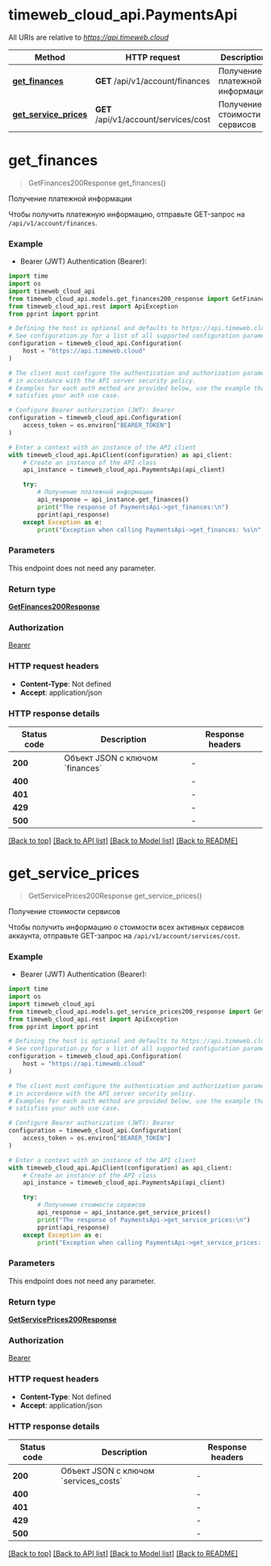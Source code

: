 # timeweb_cloud_api.PaymentsApi

All URIs are relative to *https://api.timeweb.cloud*

Method | HTTP request | Description
------------- | ------------- | -------------
[**get_finances**](PaymentsApi.md#get_finances) | **GET** /api/v1/account/finances | Получение платежной информации
[**get_service_prices**](PaymentsApi.md#get_service_prices) | **GET** /api/v1/account/services/cost | Получение стоимости сервисов


# **get_finances**
> GetFinances200Response get_finances()

Получение платежной информации

Чтобы получить платежную информацию, отправьте GET-запрос на `/api/v1/account/finances`.

### Example

* Bearer (JWT) Authentication (Bearer):
```python
import time
import os
import timeweb_cloud_api
from timeweb_cloud_api.models.get_finances200_response import GetFinances200Response
from timeweb_cloud_api.rest import ApiException
from pprint import pprint

# Defining the host is optional and defaults to https://api.timeweb.cloud
# See configuration.py for a list of all supported configuration parameters.
configuration = timeweb_cloud_api.Configuration(
    host = "https://api.timeweb.cloud"
)

# The client must configure the authentication and authorization parameters
# in accordance with the API server security policy.
# Examples for each auth method are provided below, use the example that
# satisfies your auth use case.

# Configure Bearer authorization (JWT): Bearer
configuration = timeweb_cloud_api.Configuration(
    access_token = os.environ["BEARER_TOKEN"]
)

# Enter a context with an instance of the API client
with timeweb_cloud_api.ApiClient(configuration) as api_client:
    # Create an instance of the API class
    api_instance = timeweb_cloud_api.PaymentsApi(api_client)

    try:
        # Получение платежной информации
        api_response = api_instance.get_finances()
        print("The response of PaymentsApi->get_finances:\n")
        pprint(api_response)
    except Exception as e:
        print("Exception when calling PaymentsApi->get_finances: %s\n" % e)
```


### Parameters
This endpoint does not need any parameter.

### Return type

[**GetFinances200Response**](GetFinances200Response.md)

### Authorization

[Bearer](../README.md#Bearer)

### HTTP request headers

 - **Content-Type**: Not defined
 - **Accept**: application/json

### HTTP response details
| Status code | Description | Response headers |
|-------------|-------------|------------------|
**200** | Объект JSON c ключом &#x60;finances&#x60; |  -  |
**400** |  |  -  |
**401** |  |  -  |
**429** |  |  -  |
**500** |  |  -  |

[[Back to top]](#) [[Back to API list]](../README.md#documentation-for-api-endpoints) [[Back to Model list]](../README.md#documentation-for-models) [[Back to README]](../README.md)

# **get_service_prices**
> GetServicePrices200Response get_service_prices()

Получение стоимости сервисов

Чтобы получить информацию о стоимости всех активных сервисов аккаунта, отправьте GET-запрос на `/api/v1/account/services/cost`.

### Example

* Bearer (JWT) Authentication (Bearer):
```python
import time
import os
import timeweb_cloud_api
from timeweb_cloud_api.models.get_service_prices200_response import GetServicePrices200Response
from timeweb_cloud_api.rest import ApiException
from pprint import pprint

# Defining the host is optional and defaults to https://api.timeweb.cloud
# See configuration.py for a list of all supported configuration parameters.
configuration = timeweb_cloud_api.Configuration(
    host = "https://api.timeweb.cloud"
)

# The client must configure the authentication and authorization parameters
# in accordance with the API server security policy.
# Examples for each auth method are provided below, use the example that
# satisfies your auth use case.

# Configure Bearer authorization (JWT): Bearer
configuration = timeweb_cloud_api.Configuration(
    access_token = os.environ["BEARER_TOKEN"]
)

# Enter a context with an instance of the API client
with timeweb_cloud_api.ApiClient(configuration) as api_client:
    # Create an instance of the API class
    api_instance = timeweb_cloud_api.PaymentsApi(api_client)

    try:
        # Получение стоимости сервисов
        api_response = api_instance.get_service_prices()
        print("The response of PaymentsApi->get_service_prices:\n")
        pprint(api_response)
    except Exception as e:
        print("Exception when calling PaymentsApi->get_service_prices: %s\n" % e)
```


### Parameters
This endpoint does not need any parameter.

### Return type

[**GetServicePrices200Response**](GetServicePrices200Response.md)

### Authorization

[Bearer](../README.md#Bearer)

### HTTP request headers

 - **Content-Type**: Not defined
 - **Accept**: application/json

### HTTP response details
| Status code | Description | Response headers |
|-------------|-------------|------------------|
**200** | Объект JSON с ключом &#x60;services_costs&#x60; |  -  |
**400** |  |  -  |
**401** |  |  -  |
**429** |  |  -  |
**500** |  |  -  |

[[Back to top]](#) [[Back to API list]](../README.md#documentation-for-api-endpoints) [[Back to Model list]](../README.md#documentation-for-models) [[Back to README]](../README.md)

